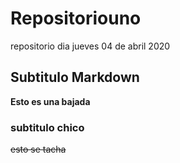 # Repositoriouno
repositorio dia jueves 04 de abril 2020

## Subtitulo Markdown
**Esto es una bajada**

### subtitulo chico
~~esto se tacha~~
